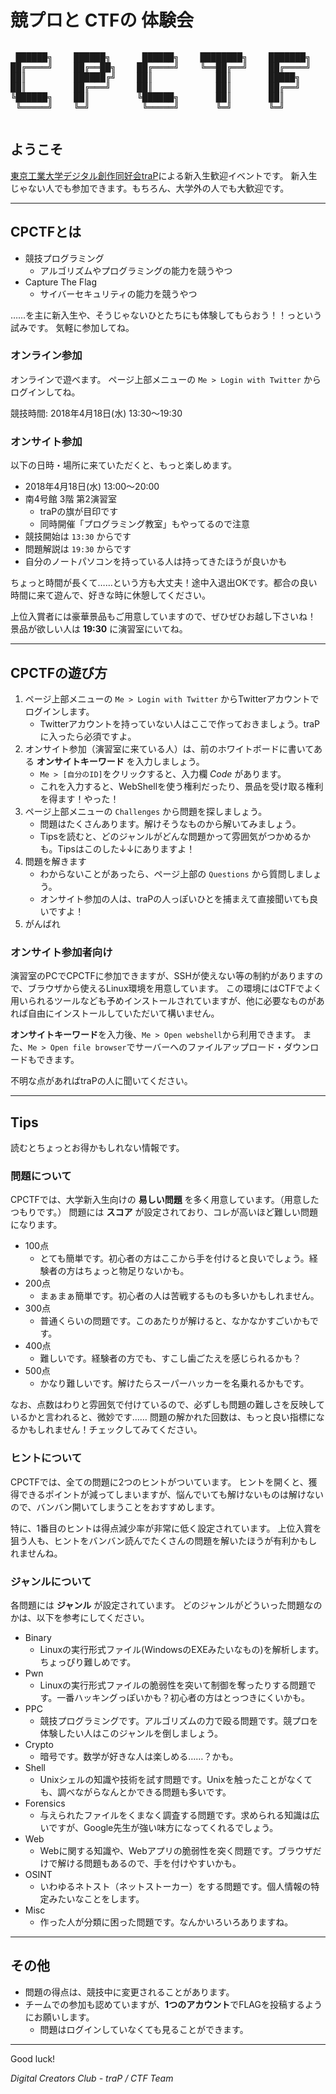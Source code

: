 # 競プロと CTFの 体験会

<pre style='display: inline-block; font-family: "DejaVu Sans Mono", "Everson Mono", FreeMono, Menlo, Terminal, monospace, "Apple Symbols";'>
 ██████╗    ██████╗      ██████╗    ████████╗    ███████╗
██╔════╝    ██╔══██╗    ██╔════╝    ╚══██╔══╝    ██╔════╝
██║         ██████╔╝    ██║            ██║       █████╗
██║         ██╔═══╝     ██║            ██║       ██╔══╝
╚██████╗    ██║         ╚██████╗       ██║       ██║
 ╚═════╝    ╚═╝          ╚═════╝       ╚═╝       ╚═╝
</pre>

## ようこそ

[東京工業大学デジタル創作同好会traP](https://trap.jp/)による新入生歓迎イベントです。
新入生じゃない人でも参加できます。もちろん、大学外の人でも大歓迎です。

-----

## CPCTFとは

- 競技プログラミング
	- アルゴリズムやプログラミングの能力を競うやつ
- Capture The Flag
	- サイバーセキュリティの能力を競うやつ

……を主に新入生や、そうじゃないひとたちにも体験してもらおう！！っという試みです。
気軽に参加してね。

### オンライン参加

オンラインで遊べます。
ページ上部メニューの `Me > Login with Twitter` からログインしてね。

競技時間: 2018年4月18日(水) 13:30〜19:30

### オンサイト参加

以下の日時・場所に来ていただくと、もっと楽しめます。

- 2018年4月18日(水) 13:00〜20:00
- 南4号館 3階 第2演習室
	- traPの旗が目印です
	- 同時開催「プログラミング教室」もやってるので注意
- 競技開始は `13:30` からです
- 問題解説は `19:30` からです
- 自分のノートパソコンを持っている人は持ってきたほうが良いかも

ちょっと時間が長くて……という方も大丈夫！途中入退出OKです。都合の良い時間に来て遊んで、好きな時に休憩してください。

上位入賞者には豪華景品もご用意していますので、ぜひぜひお越し下さいね！
景品が欲しい人は **19:30** に演習室にいてね。

-----

## CPCTFの遊び方

1. ページ上部メニューの `Me > Login with Twitter` からTwitterアカウントでログインします。
	- Twitterアカウントを持っていない人はここで作っておきましょう。traPに入ったら必須ですよ。
1. オンサイト参加（演習室に来ている人）は、前のホワイトボードに書いてある **オンサイトキーワード** を入力しましょう。
	- `Me > [自分のID]`をクリックすると、入力欄 _Code_ があります。
	- これを入力すると、WebShellを使う権利だったり、景品を受け取る権利を得ます！やった！
1. ページ上部メニューの `Challenges` から問題を探しましょう。
	- 問題はたくさんあります。解けそうなものから解いてみましょう。
	- Tipsを読むと、どのジャンルがどんな問題かって雰囲気がつかめるかも。Tipsはこのした↓↓にありますよ！
1. 問題を解きます
	- わからないことがあったら、ページ上部の `Questions` から質問しましょう。
	- オンサイト参加の人は、traPの人っぽいひとを捕まえて直接聞いても良いですよ！
1. がんばれ

### オンサイト参加者向け

演習室のPCでCPCTFに参加できますが、SSHが使えない等の制約がありますので、ブラウザから使えるLinux環境を用意しています。
この環境にはCTFでよく用いられるツールなども予めインストールされていますが、他に必要なものがあれば自由にインストールしていただいて構いません。

**オンサイトキーワード**を入力後、`Me > Open webshell`から利用できます。
また、`Me > Open file browser`でサーバーへのファイルアップロード・ダウンロードもできます。

不明な点があればtraPの人に聞いてください。

-----

## Tips

読むとちょっとお得かもしれない情報です。

### 問題について

CPCTFでは、大学新入生向けの **易しい問題** を多く用意しています。（用意したつもりです。）
問題には **スコア** が設定されており、コレが高いほど難しい問題になります。

- 100点
	- とても簡単です。初心者の方はここから手を付けると良いでしょう。経験者の方はちょっと物足りないかも。
- 200点
	- まぁまぁ簡単です。初心者の人は苦戦するものも多いかもしれません。
- 300点
	- 普通くらいの問題です。このあたりが解けると、なかなかすごいかもです。
- 400点
	- 難しいです。経験者の方でも、すこし歯ごたえを感じられるかも？
- 500点
	- かなり難しいです。解けたらスーパーハッカーを名乗れるかもです。

なお、点数はわりと雰囲気で付けているので、必ずしも問題の難しさを反映しているかと言われると、微妙です……
問題の解かれた回数は、もっと良い指標になるかもしれません！チェックしてみてください。

### ヒントについて

CPCTFでは、全ての問題に2つのヒントがついています。
ヒントを開くと、獲得できるポイントが減ってしまいますが、悩んでいても解けないものは解けないので、バンバン開いてしまうことをおすすめします。

特に、1番目のヒントは得点減少率が非常に低く設定されています。
上位入賞を狙う人も、ヒントをバンバン読んでたくさんの問題を解いたほうが有利かもしれませんね。

### ジャンルについて

各問題には **ジャンル** が設定されています。
どのジャンルがどういった問題なのかは、以下を参考にしてください。

- <span class="chal-name-Binary">Binary</span>
	- Linuxの実行形式ファイル(WindowsのEXEみたいなもの)を解析します。ちょっぴり難しめです。
- <span class="chal-name-Pwn">Pwn</span>
	- Linuxの実行形式ファイルの脆弱性を突いて制御を奪ったりする問題です。一番ハッキングっぽいかも？初心者の方はとっつきにくいかも。
- <span class="chal-name-PPC">PPC</span>
	- 競技プログラミングです。アルゴリズムの力で殴る問題です。競プロを体験したい人はこのジャンルを倒しましょう。
- <span class="chal-name-Crypto">Crypto</span>
	- 暗号です。数学が好きな人は楽しめる……？かも。
- <span class="chal-name-Shell">Shell</span>
	- Unixシェルの知識や技術を試す問題です。Unixを触ったことがなくても、調べながらなんとかできる問題も多いです。
- <span class="chal-name-Forensics">Forensics</span>
	- 与えられたファイルをくまなく調査する問題です。求められる知識は広いですが、Google先生が強い味方になってくれるでしょう。
- <span class="chal-name-Web">Web</span>
	- Webに関する知識や、Webアプリの脆弱性を突く問題です。ブラウザだけで解ける問題もあるので、手を付けやすいかも。
- <span class="chal-name-OSINT">OSINT</span>
	- いわゆるネトスト（ネットストーカー）をする問題です。個人情報の特定みたいなことをします。
- <span class="chal-name-Misc">Misc</span>
	- 作った人が分類に困った問題です。なんかいろいろありますね。

-----

## その他

- 問題の得点は、競技中に変更されることがあります。
- チームでの参加も認めていますが、**1つのアカウント**でFLAGを投稿するようにお願いします。
	- 問題はログインしていなくても見ることができます。

-----

Good luck!

_Digital Creators Club - traP / CTF Team_
